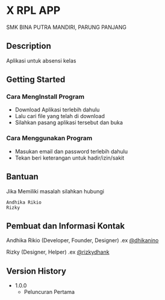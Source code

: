 # X RPL APP

SMK BINA PUTRA MANDIRI, PARUNG PANJANG

## Description

Aplikasi untuk absensi kelas

## Getting Started


### Cara MengInstall Program

* Download Aplikasi terlebih dahulu
* Lalu cari file yang telah di download
* Silahkan pasang aplikasi tersebut dan buka

### Cara Menggunakan Program

* Masukan email dan password terlebih dahulu 
* Tekan beri keterangan untuk hadir/izin/sakit

## Bantuan

Jika Memiliki masalah silahkan hubungi
```
Andhika Rikio
Rizky
```

## Pembuat dan Informasi Kontak

Andhika Rikio (Developer, Founder, Designer)
.ex [@dhikanino](https://www.instagram.com/dhikanino)

Rizky (Designer, Helper)
.ex [@rizkydhank](https://www.instagram.com/rizkydhank)

## Version History

<!-- * 0.2
    * Various bug fixes and optimizations
    * See [commit change]() or See [release history]() -->
* 1.0.0
    * Peluncuran Pertama
